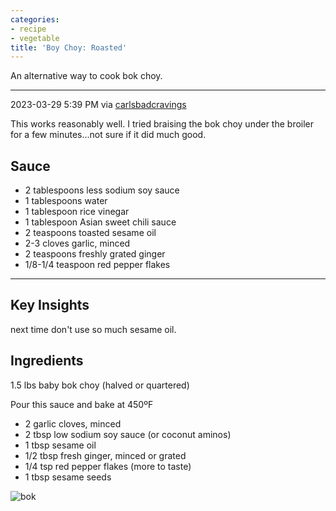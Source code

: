 ```yaml
---
categories:
- recipe
- vegetable
title: 'Boy Choy: Roasted'
---
```



An alternative way to cook bok choy.

***


2023-03-29 5:39 PM
via [carlsbadcravings](https://carlsbadcravings.com/bok-choy/)

This works reasonably well. I tried braising the bok choy under the broiler for a few minutes...not sure if it did much good.


## Sauce

- 2 tablespoons less sodium soy sauce
- 1 tablespoons water
- 1 tablespoon rice vinegar
- 1 tablespoon Asian sweet chili sauce
- 2 teaspoons toasted sesame oil
- 2-3 cloves garlic, minced
- 2 teaspoons freshly grated ginger
- 1/8-1/4 teaspoon red pepper flakes


***

## Key Insights

next time don't use so much sesame oil. 

## Ingredients
1.5 lbs baby bok choy (halved or quartered)

Pour this sauce and bake at 450ºF

- 2 garlic cloves, minced
- 2 tbsp low sodium soy sauce (or coconut aminos)
- 1 tbsp sesame oil
- 1/2 tbsp fresh ginger, minced or grated
- 1/4 tsp red pepper flakes (more to taste)
- 1 tbsp sesame seeds



![bok ](https://carlsbadcravings.com/wp-content/uploads/2020/09/bok-choy-v8.jpg)